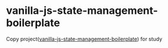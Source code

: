 # vanilla-js-state-management-boilerplate

Copy project([vanilla-js-state-management-boilerplate](https://css-tricks.com/build-a-state-management-system-with-vanilla-javascript/)) for study